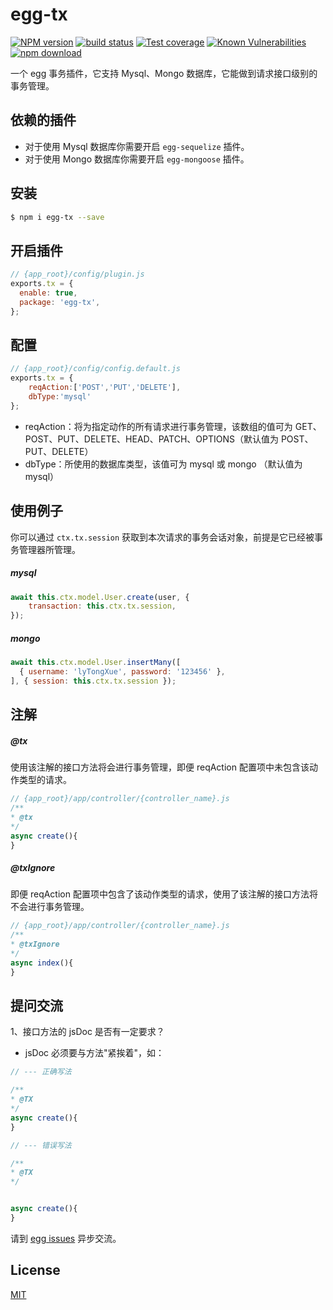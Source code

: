 # egg-tx

[![NPM version][npm-image]][npm-url]
[![build status][travis-image]][travis-url]
[![Test coverage][codecov-image]][codecov-url]
[![Known Vulnerabilities][snyk-image]][snyk-url]
[![npm download][download-image]][download-url]

[npm-image]: https://img.shields.io/npm/v/egg-tx.svg?style=flat-square
[npm-url]: https://npmjs.org/package/egg-tx
[travis-image]: https://travis-ci.org/deepexi/egg-tx.svg?branch=master
[travis-url]: https://travis-ci.org/deepexi/egg-tx.svg?branch=master
[codecov-image]: https://codecov.io/gh/deepexi/egg-tx/branch/master/graph/badge.svg
[codecov-url]: https://codecov.io/gh/deepexi/egg-tx
[david-image]: https://img.shields.io/david/eggjs/egg-tx.svg?style=flat-square
[david-url]: https://david-dm.org/eggjs/egg-tx
[snyk-image]: https://snyk.io/test/npm/egg-tx/badge.svg?style=flat-square
[snyk-url]: https://snyk.io/test/npm/egg-tx
[download-image]: https://img.shields.io/npm/dm/egg-tx.svg?style=flat-square
[download-url]: https://npmjs.org/package/egg-tx

一个 egg 事务插件，它支持 Mysql、Mongo 数据库，它能做到请求接口级别的事务管理。

## 依赖的插件
- 对于使用 Mysql 数据库你需要开启 `egg-sequelize` 插件。
- 对于使用 Mongo 数据库你需要开启 `egg-mongoose` 插件。

## 安装

```bash
$ npm i egg-tx --save
```

## 开启插件

```js
// {app_root}/config/plugin.js
exports.tx = {
  enable: true,
  package: 'egg-tx',
};
```

## 配置
```js
// {app_root}/config/config.default.js
exports.tx = {
    reqAction:['POST','PUT','DELETE'], 
    dbType:'mysql'
};
```
- reqAction：将为指定动作的所有请求进行事务管理，该数组的值可为 GET、POST、PUT、DELETE、HEAD、PATCH、OPTIONS（默认值为 POST、PUT、DELETE）
- dbType：所使用的数据库类型，该值可为 mysql 或 mongo （默认值为 mysql）

## 使用例子

你可以通过 `ctx.tx.session` 获取到本次请求的事务会话对象，前提是它已经被事务管理器所管理。

##### mysql
```js
await this.ctx.model.User.create(user, {
    transaction: this.ctx.tx.session,
});
```

##### mongo
```js
await this.ctx.model.User.insertMany([
  { username: 'lyTongXue', password: '123456' },
], { session: this.ctx.tx.session });
```

## 注解

##### @tx
使用该注解的接口方法将会进行事务管理，即便 reqAction 配置项中未包含该动作类型的请求。
```js
// {app_root}/app/controller/{controller_name}.js
/**
* @tx
*/
async create(){
}
```

##### @txIgnore
即便 reqAction 配置项中包含了该动作类型的请求，使用了该注解的接口方法将不会进行事务管理。
```js
// {app_root}/app/controller/{controller_name}.js
/**
* @txIgnore
*/
async index(){
}
```

## 提问交流
1、接口方法的 jsDoc 是否有一定要求？
- jsDoc 必须要与方法"紧挨着"，如：
```js
// --- 正确写法

/**
* @TX
*/
async create(){
}

// --- 错误写法

/**
* @TX
*/


async create(){
}
```

请到 [egg issues](https://github.com/eggjs/egg/issues) 异步交流。

## License

[MIT](LICENSE)
